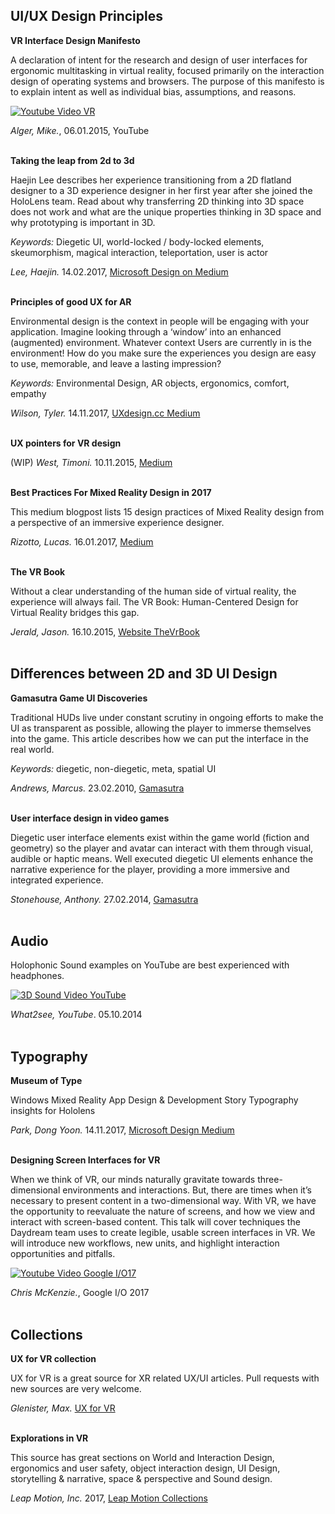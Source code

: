 ## UI/UX Design Principles

**VR Interface Design Manifesto**

A declaration of intent for the research and design of user interfaces for ergonomic
multitasking in virtual reality, focused primarily on the interaction design
of operating systems and browsers. The purpose of this manifesto is to explain
intent as well as individual bias, assumptions, and reasons.

[![Youtube Video VR](http://img.youtube.com/vi/n3b8hZ5NV2E/0.jpg)](http://www.youtube.com/watch?v=n3b8hZ5NV2E "VR Interface Design Manifesto")

*Alger, Mike.*, 06.01.2015, YouTube
<br><br>

**Taking the leap from 2d to 3d**

Haejin Lee describes her experience transitioning from a 2D flatland designer
to a 3D experience designer in her first year after she joined the HoloLens team.
Read about why transferring 2D thinking into 3D space does not work and what are
the unique properties thinking in 3D space and why prototyping is important in 3D.

*Keywords:* Diegetic UI, world-locked / body-locked elements, skeumorphism,
magical interaction, teleportation, user is actor

*Lee, Haejin.* 14.02.2017, [Microsoft Design on Medium][4]
<br><br>

**Principles of good UX for AR**

Environmental design is the context in people will be engaging with your application.
Imagine looking through a ‘window’ into an enhanced (augmented) environment.
Whatever context Users are currently in is the environment! How do you make sure the
experiences you design are easy to use, memorable, and leave a lasting impression?

*Keywords:* Environmental Design, AR objects, ergonomics, comfort, empathy

*Wilson, Tyler.* 14.11.2017, [UXdesign.cc Medium][6]
<br><br>

**UX pointers for VR design**

(WIP)
*West, Timoni.* 10.11.2015, [Medium][2]
<br><br>


**Best Practices For Mixed Reality Design in 2017**

This medium blogpost lists 15 design practices of Mixed Reality design from a
perspective of an immersive experience designer.

*Rizotto, Lucas.* 16.01.2017, [Medium][3]
<br><br>


**The VR Book**

Without a clear understanding of the human side of virtual reality,
the experience will always fail. The VR Book: Human-Centered Design for
Virtual Reality bridges this gap.

*Jerald, Jason.* 16.10.2015, [Website TheVrBook][7]
<br><br>

## Differences between 2D and 3D UI Design

**Gamasutra Game UI Discoveries**

Traditional HUDs live under constant scrutiny in ongoing efforts to make the
UI as transparent as possible, allowing the player to immerse themselves into the game.
This article describes how we can put the interface in the real world.

*Keywords:* diegetic, non-diegetic, meta, spatial UI

*Andrews, Marcus.* 23.02.2010, [Gamasutra][8]
<br><br>

**User interface design in video games**

Diegetic user interface elements exist within the game world (fiction and geometry)
so the player and avatar can interact with them through visual, audible or haptic means.
Well executed diegetic UI elements enhance the narrative experience for the player,
providing a more immersive and integrated experience.

*Stonehouse, Anthony.* 27.02.2014, [Gamasutra][9]
<br><br>

## Audio

Holophonic Sound examples on YouTube are best experienced with headphones.

[![3D Sound Video YouTube](http://img.youtube.com/vi/MytAOmbnLpg/0.jpg)](http://www.youtube.com/watch?v=MytAOmbnLpg "Holophonic Sound (3D) - Psychiatric Hospital - Madness")

*What2see, YouTube*. 05.10.2014
<br><br>

## Typography

**Museum of Type**

Windows Mixed Reality App Design & Development Story
Typography insights for Hololens

*Park, Dong Yoon.* 14.11.2017, [Microsoft Design Medium][5]
<br><br>

**Designing Screen Interfaces for VR**

When we think of VR, our minds naturally gravitate towards three-dimensional
environments and interactions. But, there are times when it’s necessary to present content in a two-dimensional way. With VR, we have the opportunity to reevaluate the nature of screens, and how we view and interact with screen-based content. This talk will cover techniques the Daydream team uses to create legible, usable screen interfaces in VR. We will introduce new workflows, new units, and highlight interaction opportunities and pitfalls.

[![Youtube Video Google I/O17](http://img.youtube.com/vi/ES9jArHRFHQ/0.jpg)](http://www.youtube.com/watch?v=ES9jArHRFHQ "Designing Screen Interfaces for VR")

*Chris McKenzie.*, Google I/O 2017
<br><br>

## Collections

**UX for VR collection**

UX for VR is a great source for XR related UX/UI articles.
Pull requests with new sources are very welcome.

*Glenister, Max.* [UX for VR][0]
<br><br>

**Explorations in VR**

This source has great sections on World and Interaction Design, ergonomics
and user safety, object interaction design, UI Design, storytelling & narrative, space & perspective
and Sound design.

*Leap Motion, Inc.* 2017, [Leap Motion Collections][1]
<br><br>


[0]: https://www.uxofvr.com/
[1]: https://developer.leapmotion.com/explorations#110
[2]: https://medium.com/@timoni/ux-pointers-for-vr-design-dd52b718e19
[3]: https://medium.com/futurepi/best-practices-for-mixed-reality-design-in-2017-7dab602574eb
[4]: https://medium.com/microsoft-design/taking-the-leap-from-2d-to-3d-4199ccc777a1
[5]: https://medium.com/microsoft-design/museum-of-type-windows-mixed-reality-app-design-development-story-95ef8b35f196
[6]: https://uxdesign.cc/the-principles-of-good-user-experience-design-for-augmented-reality-d8e22777aabd
[7]: http://www.thevrbook.net/
[8]: https://www.gamasutra.com/view/feature/4286/game_ui_discoveries_what_players_.php?print=1
[9]: https://www.gamasutra.com/blogs/AnthonyStonehouse/20140227/211823/User_interface_design_in_video_games.php